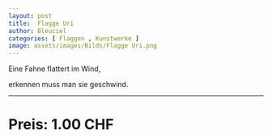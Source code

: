 ```yaml
---
layout: post
title:  Flagge Uri
author: Bleuciel
categories: [ Flaggen , Kunstwerke ]
image: assets/images/Bilds/Flagge Uri.png
---
```


Eine Fahne flattert im Wind,

erkennen muss man sie geschwind.

-----

# Preis: 1.00 CHF
